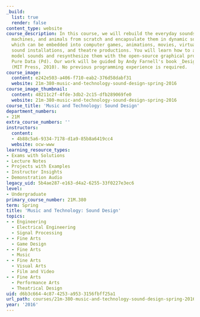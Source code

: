 ```yaml
---
_build:
  list: true
  render: false
content_type: website
course_description: In this course, we will rebuild the everyday sounds of nature,
  machines, and animals from scratch and encapsulate them in dynamic sound objects
  which can be embedded into computer games, animations, movies, virtual environments,
  sound installations, and theatre productions. You will learn how to analyze and
  model sounds and resynthesize them with the open-source graphical programming environment
  Pure Data (Pd). Our work will be guided by Andy Farnell's book _Designing Sound_
  (MIT Press, 2010). No previous programming experience is required.
course_image:
  content: e242e503-a406-f710-eab2-376d58dabf31
  website: 21m-380-music-and-technology-sound-design-spring-2016
course_image_thumbnail:
  content: 48211c2f-4fde-3db2-2c15-dfb289069fe0
  website: 21m-380-music-and-technology-sound-design-spring-2016
course_title: 'Music and Technology: Sound Design'
department_numbers:
- 21M
extra_course_numbers: ''
instructors:
  content:
  - 4b88c5a6-9334-7178-d1a9-85b8a6419cc4
  website: ocw-www
learning_resource_types:
- Exams with Solutions
- Lecture Notes
- Projects with Examples
- Instructor Insights
- Demonstration Audio
legacy_uid: 5b4ae287-e163-d4a2-6255-33f0227e3ec6
level:
- Undergraduate
primary_course_number: 21M.380
term: Spring
title: 'Music and Technology: Sound Design'
topics:
- - Engineering
  - Electrical Engineering
  - Signal Processing
- - Fine Arts
  - Game Design
- - Fine Arts
  - Music
- - Fine Arts
  - Visual Arts
  - Film and Video
- - Fine Arts
  - Performance Arts
  - Theatrical Design
uid: d6b3c664-4c87-4253-a953-3156fbff25a1
url_path: courses/21m-380-music-and-technology-sound-design-spring-2016
year: '2016'
---
```

